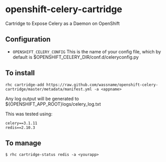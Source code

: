 openshift-celery-cartridge
==========================

Cartridge to Expose Celery as a Daemon on OpenShift

Configuration
---------------------

*  <code>OPENSHIFT_CELERY_CONFIG</code> 
    This is the name of your config file, which by default is $OPENSHIFT_CELERY_DIR/conf.d/celeryconfig.py

To install
---------------------

    rhc cartridge-add https://raw.github.com/wassname/openshift-celery-cartridge/master/metadata/manifest.yml -a <appname>
    
Any log output will be generated to ${OPENSHIFT_APP_ROOT}logs/celery_log.txt

This was tested using:

    celery==3.1.11
    redis==2.10.3

To manage
---------------------

    $ rhc cartridge-status redis -a <yourapp>



